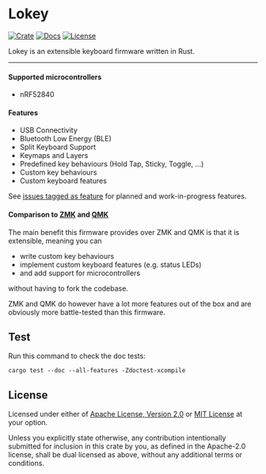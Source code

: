 # Lokey

[![Crate](https://img.shields.io/crates/v/lokey)](https://crates.io/crates/lokey)
[![Docs](https://img.shields.io/static/v1?label=docs&message=latest&color=yellow)](https://docs.rs/lokey)
[![License](https://img.shields.io/crates/l/lokey)](https://github.com/nn1ks/lokey#license)

Lokey is an extensible keyboard firmware written in Rust.

---

#### Supported microcontrollers

- nRF52840

#### Features

- USB Connectivity
- Bluetooth Low Energy (BLE)
- Split Keyboard Support
- Keymaps and Layers
- Predefined key behaviours (Hold Tap, Sticky, Toggle, ...)
- Custom key behaviours
- Custom keyboard features

See [issues tagged as feature](https://github.com/nn1ks/lokey/issues?q=is%3Aissue+is%3Aopen+label%3Afeature) for planned and work-in-progress features.

#### Comparison to [ZMK](https://zmk.dev) and [QMK](https://qmk.fm)

The main benefit this firmware provides over ZMK and QMK is that it  is extensible, meaning you can

- write custom key behaviours
- implement custom keyboard features (e.g. status LEDs)
- and add support for microcontrollers

without having to fork the codebase.

ZMK and QMK do however have a lot more features out of the box and are obviously more battle-tested than this firmware.

## Test

Run this command to check the doc tests:

```
cargo test --doc --all-features -Zdoctest-xcompile
```

## License

Licensed under either of [Apache License, Version 2.0] or [MIT License] at your option.

[Apache License, Version 2.0]: https://github.com/nn1ks/lokey/blob/master/LICENSE-APACHE
[MIT License]: https://github.com/nn1ks/lokey/blob/master/LICENSE-MIT

Unless you explicitly state otherwise, any contribution intentionally submitted for inclusion in
this crate by you, as defined in the Apache-2.0 license, shall be dual licensed as above, without
any additional terms or conditions.
